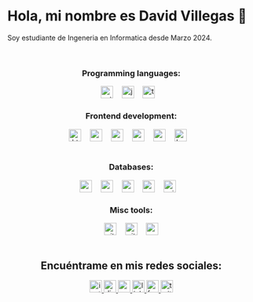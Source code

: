 # Hola, mi nombre es David Villegas 👋

Soy estudiante de Ingeneria en Informatica desde Marzo 2024.

<br clear="both">

<div align = "center">

### Programming languages:
<img src="https://img.shields.io/badge/Python-3776AB?logo=python&logoColor=white&style=for-the-badge" height="25" alt="python logo"  />
<img width="10" />
<img src="https://img.shields.io/badge/JavaScript-F7DF1E?logo=javascript&logoColor=black&style=for-the-badge" height="25" alt="javascript logo"  />
<img width="10" />
<img src="https://img.shields.io/badge/TypeScript-3178C6?logo=typescript&logoColor=white&style=for-the-badge" height="25" alt="typescript logo"  />
<img width="10" />
<br clear="both">
</div>


<div align = "center">

### Frontend development:
<img src="https://img.shields.io/badge/HTML5-E34F26?logo=html5&logoColor=white&style=for-the-badge" height="25" alt="html5 logo"  />
<img width="10" />
<img src="https://img.shields.io/badge/CSS3-1572B6?logo=css3&logoColor=white&style=for-the-badge" height="25" alt="css3 logo"  />
<img width="10" />
<img src="https://img.shields.io/badge/React-61DAFB?logo=react&logoColor=black&style=for-the-badge" height="25" alt="react logo"  />
<img width="10" />
<img src="https://img.shields.io/badge/Angular-DD0031?logo=angular&logoColor=white&style=for-the-badge" height="25" alt="angularjs logo"  />
<img width="10" />
<img src="https://img.shields.io/badge/Vue.js-4FC08D?logo=vuedotjs&logoColor=black&style=for-the-badge" height="25" alt="vuejs logo"  />
<img width="10" />
<img src="https://img.shields.io/badge/Bootstrap-7952B3?logo=bootstrap&logoColor=white&style=for-the-badge" height="25" alt="bootstrap logo"  />
<img width="10" />
</div>
<br clear="both">


<div align = "center">

### Databases:
<img src="https://img.shields.io/badge/MongoDB-47A248?logo=mongodb&logoColor=white&style=for-the-badge" height="25" alt="mongodb logo"  />
<img width="10" />
<img src="https://img.shields.io/badge/MySQL-4479A1?logo=mysql&logoColor=white&style=for-the-badge" height="25" alt="mysql logo"  />
<img width="10" />
<img src="https://img.shields.io/badge/PostgreSQL-4169E1?logo=postgresql&logoColor=white&style=for-the-badge" height="25" alt="postgresql logo"  />
<img width="10" />
<img src="https://img.shields.io/badge/Neo4j-4581C3?logo=neo4j&logoColor=white&style=for-the-badge" height="25" alt="neo4j logo"  />
<img width="10" />
<img src="https://img.shields.io/badge/Microsoft SQL Server-CC2927?logo=microsoftsqlserver&logoColor=white&style=for-the-badge" height="25" alt="microsoftsqlserver logo"  />
<img width="10" />
</div>


<div align = "center">

### Misc tools:
<img src="https://img.shields.io/badge/Git-F05032?logo=git&logoColor=white&style=for-the-badge" height="25" alt="git logo"  />
<img width="10" />
<img src="https://img.shields.io/badge/GitHub-181717?logo=github&logoColor=white&style=for-the-badge" height="25" alt="github logo"  />
<img width="10" />
<img src="https://img.shields.io/badge/Markdown-000000?logo=markdown&logoColor=white&style=for-the-badge" height="25" alt="markdown logo"  />
</div>





<br clear="both">

<div align="center">

## Encuéntrame en mis redes sociales:
  <a href="https://www.instagram.com/treboldev/" target="_blank">
    <img src="https://img.shields.io/static/v1?message=Instagram&logo=instagram&label=&color=E4405F&logoColor=white&labelColor=&style=for-the-badge" height="25" alt="instagram logo"  />
  </a>
  <a href="https://discord.com/trebol_dev" target="_blank">
    <img src="https://img.shields.io/static/v1?message=Discord&logo=discord&label=&color=7289DA&logoColor=white&labelColor=&style=for-the-badge" height="25" alt="discord logo"  />
  </a>
  <a href="<dpvc.chile@gmail.com>" target="_blank">
    <img src="https://img.shields.io/static/v1?message=Gmail&logo=gmail&label=&color=D14836&logoColor=white&labelColor=&style=for-the-badge" height="25" alt="gmail logo"  />
  </a>
  <a href="https://www.linkedin.com/in/david-villegas-cl/" target="_blank">
    <img src="https://img.shields.io/static/v1?message=LinkedIn&logo=linkedin&label=&color=0077B5&logoColor=white&labelColor=&style=for-the-badge" height="25" alt="linkedin logo"  />
  </a>
  <a href="https://www.facebook.com/VJTrebol.CL" target="_blank">
    <img src="https://img.shields.io/static/v1?message=Facebook&logo=facebook&label=&color=1877F2&logoColor=white&labelColor=&style=for-the-badge" height="25" alt="facebook logo"  />
  </a>
  <a href="https://x.com/treboldev" target="_blank">
    <img src="https://img.shields.io/static/v1?message=Twitter&logo=twitter&label=&color=1DA1F2&logoColor=white&labelColor=&style=for-the-badge" height="25" alt="twitter logo"  />
  </a>
</div>

